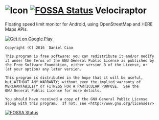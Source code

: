 ![Icon](./app/src/main/res/mipmap-mdpi/ic_launcher.png) [![FOSSA Status](https://app.fossa.io/api/projects/git%2Bgithub.com%2FplusCubed%2Fvelociraptor.svg?type=shield)](https://app.fossa.io/projects/git%2Bgithub.com%2FplusCubed%2Fvelociraptor?ref=badge_shield)
Velociraptor
=========
Floating speed limit monitor for Android, using OpenStreetMap and HERE Maps APIs.

[![Get it on Google Play](http://i.imgur.com/PeDVOwW.png)](https://play.google.com/store/apps/details?id=com.pluscubed.velociraptor)

    Copyright (C) 2016  Daniel Ciao

    This program is free software: you can redistribute it and/or modify
    it under the terms of the GNU General Public License as published by
    the Free Software Foundation, either version 3 of the License, or
    (at your option) any later version.

    This program is distributed in the hope that it will be useful,
    but WITHOUT ANY WARRANTY; without even the implied warranty of
    MERCHANTABILITY or FITNESS FOR A PARTICULAR PURPOSE.  See the
    GNU General Public License for more details.

    You should have received a copy of the GNU General Public License
    along with this program.  If not, see <http://www.gnu.org/licenses/>


[![FOSSA Status](https://app.fossa.io/api/projects/git%2Bgithub.com%2FplusCubed%2Fvelociraptor.svg?type=large)](https://app.fossa.io/projects/git%2Bgithub.com%2FplusCubed%2Fvelociraptor?ref=badge_large)